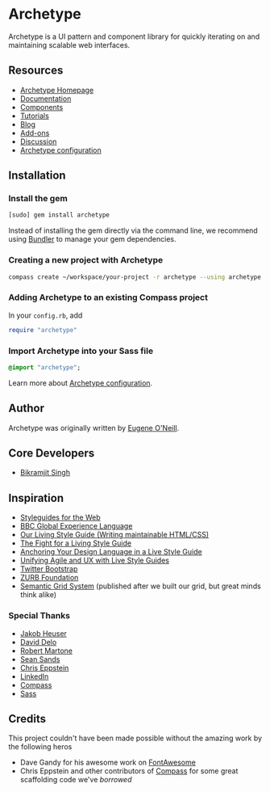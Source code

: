 # Archetype

Archetype is a UI pattern and component library for quickly iterating on and maintaining scalable web interfaces.

## Resources

- [Archetype Homepage](http://www.archetypecss.com/)
- [Documentation](http://www.archetypecss.com/documentation/)
- [Components](http://www.archetypecss.com/components/)
- [Tutorials](http://www.archetypecss.com/tutorials/)
- [Blog](http://www.archetypecss.com/blog/)
- [Add-ons](http://www.archetypecss.com/addons/)
- [Discussion](https://github.com/eoneill/archetype/issues)
- [Archetype configuration](http://www.archetypecss.com/documentation/configuration.html)

## Installation

### Install the gem

```sh
[sudo] gem install archetype
```

Instead of installing the gem directly via the command line, we recommend using [Bundler](http://gembundler.com/) to manage your gem dependencies.

### Creating a new project with Archetype

```sh
compass create ~/workspace/your-project -r archetype --using archetype
```

### Adding Archetype to an existing Compass project

In your `config.rb`, add

```ruby
require "archetype"
```

### Import Archetype into your Sass file

```sass
@import "archetype";
```

Learn more about [Archetype configuration](http://www.archetypecss.com/documentation/configuration.html).

## Author

Archetype was originally written by [Eugene O'Neill](http://www.linkedin.com/in/eugeneoneill).

## Core Developers

- [Bikramjit Singh](http://www.linkedin.com/in/biksingh)

## Inspiration

- [Styleguides for the Web](http://paulrobertlloyd.com/2010/12/styleguides_for_the_web/)
- [BBC Global Experience Language](http://www.bbc.co.uk/gel)
- [Our Living Style Guide (Writing maintainable HTML/CSS)](http://blog.rjmetrics.com/our-living-style-guide-writing-maintainable-htmlcss/)
- [The Fight for a Living Style Guide](http://www.mapletonhillmedia.com/the-fight-for-a-living-style-guide/)
- [Anchoring Your Design Language in a Live Style Guide ](http://uxmag.com/articles/anchoring-your-design-language-in-a-live-style-guide)
- [Unifying Agile and UX with Live Style Guides](https://speakerdeck.com/u/thoughtmerchant/p/unifying-agile-and-ux-with-live-style-guides)
- [Twitter Bootstrap](http://twitter.github.com/bootstrap/)
- [ZURB Foundation](http://foundation.zurb.com/)
- [Semantic Grid System](http://semantic.gs/) \(published after we built our grid, but great minds think alike\)

### Special Thanks

- [Jakob Heuser](http://www.felocity.com/)
- [David Delo](http://www.linkedin.com/in/daviddelo)
- [Robert Martone](www.linkedin.com/in/robertmartone)
- [Sean Sands](http://www.linkedin.com/in/snds117)
- [Chris Eppstein](http://chriseppstein.github.com/)
- [LinkedIn](http://www.linkedin.com/)
- [Compass](http://compass-style.org/)
- [Sass](http://sass-lang.com/)

## Credits

This project couldn't have been made possible without the amazing work by the following heros

- Dave Gandy for his awesome work on [FontAwesome](http://fortawesome.github.com/Font-Awesome/)
- Chris Eppstein and other contributors of [Compass](http://compass-style.org/) for some great scaffolding code we've _borrowed_
